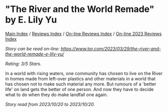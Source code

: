 # "The River and the World Remade" by E. Lily Yu

[Main Index](../../../README.md) / [Reviews Index](../../README.md) / [On-line Reviews Index](../README.md) / [On-line 2023 Reviews Index](README.md)

*Story can be read on-line: <https://www.tor.com/2023/03/29/the-river-and-the-world-remade-e-lily-yu/>*

*Rating: 3/5 Stars.*

In a world with rising waters, one community has chosen to live on the River in homes made from left-over plastics and other materials in a world that has chosen not to make such material any more. But rumours of a 'better life' on land gets the better of one person. And now they have to decide what to do when they do make landfall one again.

*Story read from 2023/10/20 to 2023/10/20.*
